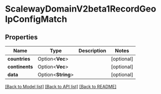 # ScalewayDomainV2beta1RecordGeoIpConfigMatch

## Properties

Name | Type | Description | Notes
------------ | ------------- | ------------- | -------------
**countries** | Option<**Vec<String>**> |  | [optional]
**continents** | Option<**Vec<String>**> |  | [optional]
**data** | Option<**String**> |  | [optional]

[[Back to Model list]](../README.md#documentation-for-models) [[Back to API list]](../README.md#documentation-for-api-endpoints) [[Back to README]](../README.md)


